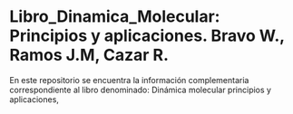 # Libro_Dinamica_Molecular: Principios y aplicaciones. Bravo W., Ramos J.M, Cazar R.
En este repositorio se encuentra la información complementaria correspondiente al libro denominado: Dinámica molecular principios y aplicaciones, 
